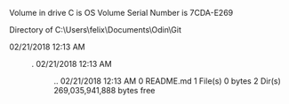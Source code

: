  Volume in drive C is OS
 Volume Serial Number is 7CDA-E269

 Directory of C:\Users\felix\Documents\Odin\Git

02/21/2018  12:13 AM    <DIR>          .
02/21/2018  12:13 AM    <DIR>          ..
02/21/2018  12:13 AM                 0 README.md
               1 File(s)              0 bytes
               2 Dir(s)  269,035,941,888 bytes free
